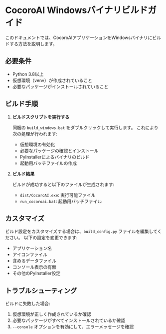 # CocoroAI Windowsバイナリビルドガイド

このドキュメントでは、CocoroAIアプリケーションをWindowsバイナリにビルドする方法を説明します。

## 必要条件

- Python 3.8以上
- 仮想環境（venv）が作成されていること
- 必要なパッケージがインストールされていること

## ビルド手順

1. **ビルドスクリプトを実行する**

   同梱の `build_windows.bat` をダブルクリックして実行します。
   これにより次の処理が行われます:

   - 仮想環境の有効化
   - 必要なパッケージの確認とインストール
   - PyInstallerによるバイナリのビルド
   - 起動用バッチファイルの作成

2. **ビルド結果**

   ビルドが成功すると以下のファイルが生成されます:

   - `dist/CocoroAI.exe`: 実行可能ファイル
   - `run_cocoroai.bat`: 起動用バッチファイル

## カスタマイズ

ビルド設定をカスタマイズする場合は、`build_config.py` ファイルを編集してください。
以下の設定を変更できます:

- アプリケーション名
- アイコンファイル
- 含めるデータファイル
- コンソール表示の有無
- その他のPyInstaller設定

## トラブルシューティング

ビルドに失敗した場合:

1. 仮想環境が正しく作成されているか確認
2. 必要なパッケージがすべてインストールされているか確認
3. `--console` オプションを有効にして、エラーメッセージを確認

